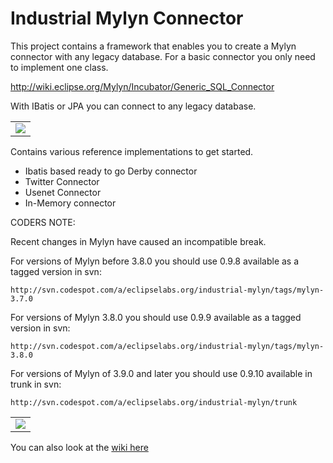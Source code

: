 # Industrial Mylyn Connector #
This project contains a framework that enables you to create a Mylyn connector with any legacy database. For a basic connector you only need to implement one class.

http://wiki.eclipse.org/Mylyn/Incubator/Generic_SQL_Connector

With IBatis or JPA you can connect to any legacy database.

<table><tr><td><a href='http://eclipsophy.blogspot.com/2009/09/mylyn-to-mysql-setting-up-advanced.html'><img src='http://lh4.ggpht.com/_j0a2Zacz7c0/SqTU4HSnW7I/AAAAAAAAF9g/E3uz-Y2jZjU/s144/eventum-form-based-query.png' /></a></td></tr></table>

Contains various reference implementations to get started.

  * Ibatis based ready to go Derby connector
  * Twitter Connector
  * Usenet Connector
  * In-Memory connector

CODERS NOTE:

Recent changes in Mylyn have caused an incompatible break.

For versions of Mylyn before 3.8.0 you should use 0.9.8 available as a tagged version in svn:

`http://svn.codespot.com/a/eclipselabs.org/industrial-mylyn/tags/mylyn-3.7.0`

For versions of Mylyn 3.8.0 you should use 0.9.9 available as a tagged version in svn:

`http://svn.codespot.com/a/eclipselabs.org/industrial-mylyn/tags/mylyn-3.8.0`

For versions of Mylyn of 3.9.0 and later you should use 0.9.10 available in trunk in svn:

`http://svn.codespot.com/a/eclipselabs.org/industrial-mylyn/trunk`


<table><tr><td><a href='http://eclipsophy.blogspot.com/2009/10/diy-mylyn-twitter-connector.html'><img src='http://lh5.ggpht.com/_j0a2Zacz7c0/SuTXM-5V5TI/AAAAAAAAGKw/_upISq0T0XA/s144/twitter-newrepo.png' /></a></td></tr></table>

You can also look at the <a href='http://code.google.com/a/eclipselabs.org/p/industrial-mylyn/wiki/Introduction'>wiki here</a>